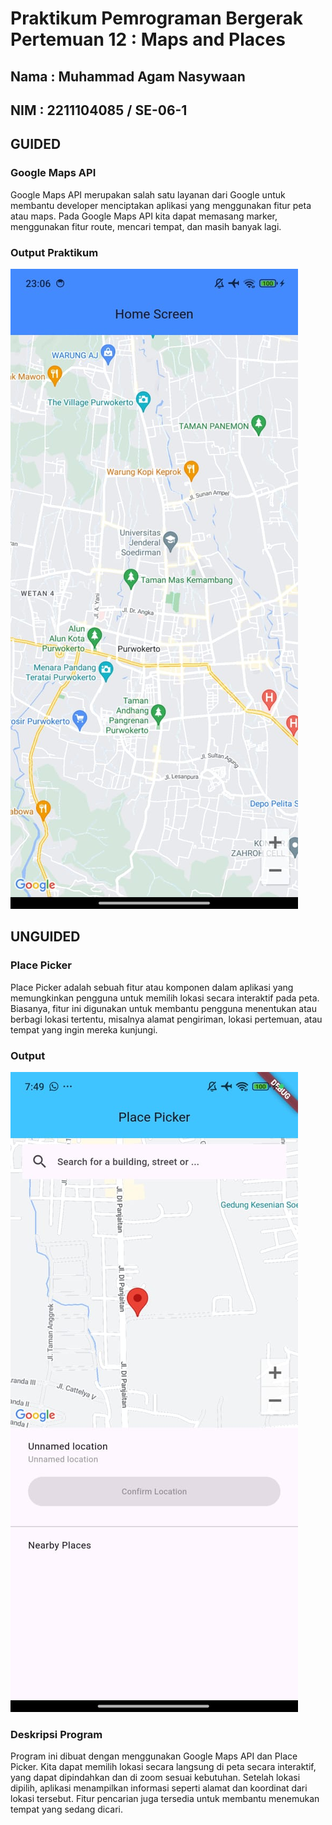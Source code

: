 # Praktikum Pemrograman Bergerak Pertemuan 12 : Maps and Places
## Nama : Muhammad Agam Nasywaan
## NIM : 2211104085 / SE-06-1

## GUIDED
### Google Maps API
Google Maps API merupakan salah satu layanan dari Google untuk membantu developer menciptakan aplikasi yang menggunakan fitur peta atau maps. Pada Google Maps API kita dapat memasang marker, menggunakan fitur route, mencari tempat, dan masih banyak lagi.

### Output Praktikum
![image alt](https://github.com/agamnsy/assets_praktikumPPB/blob/main/pertemuan_12/guided.jpeg)


## UNGUIDED
### Place Picker
Place Picker adalah sebuah fitur atau komponen dalam aplikasi yang memungkinkan pengguna untuk memilih lokasi secara interaktif pada peta. Biasanya, fitur ini digunakan untuk membantu pengguna menentukan atau berbagi lokasi tertentu, misalnya alamat pengiriman, lokasi pertemuan, atau tempat yang ingin mereka kunjungi.

### Output
![image alt](https://github.com/agamnsy/assets_praktikumPPB/blob/main/pertemuan_12/unguided.jpeg)

### Deskripsi Program
Program ini dibuat dengan menggunakan Google Maps API dan Place Picker. Kita dapat memilih lokasi secara langsung di peta secara interaktif, yang dapat dipindahkan dan di zoom sesuai kebutuhan. Setelah lokasi dipilih, aplikasi menampilkan informasi seperti alamat dan koordinat dari lokasi tersebut. Fitur pencarian juga tersedia untuk membantu menemukan tempat yang sedang dicari.